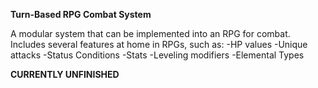 **Turn-Based RPG Combat System**

A modular system that can be implemented into an RPG for combat. Includes several features at home in RPGs, such as:
-HP values
-Unique attacks
-Status Conditions
-Stats
-Leveling modifiers
-Elemental Types

**CURRENTLY UNFINISHED**
